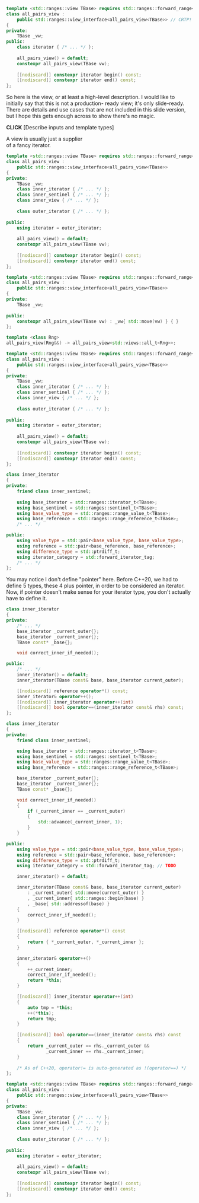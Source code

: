 <section data-background-image="images/planet-transformation-bracket.png" data-background-size="contain">
</section>
<section>

```c++ [|1-3||8]
template <std::ranges::view TBase> requires std::ranges::forward_range<TBase>
class all_pairs_view :
	public std::ranges::view_interface<all_pairs_view<TBase>> // CRTP!
{
private:
	TBase _vw;
public:
	class iterator { /* ... */ };
 
	all_pairs_view() = default;
	constexpr all_pairs_view(TBase vw);
 
	[[nodiscard]] constexpr iterator begin() const;
	[[nodiscard]] constexpr iterator end() const;
};
```

<aside class="notes">
So here is the view, or at least a high-level description. I would like to initially say that this is not a production-
ready view; it's only slide-ready. There are details and use cases that are not included in this slide version, but I 
hope this gets enough across to show there's no magic.

**CLICK** \[Describe inputs and template types\]

</aside>

</section>
<section>

<div class="hl-block pretty-big-text">
A view is usually just a supplier<br/>of a fancy iterator.
</div>

</section>
<section>

```c++ [|6,17]
template <std::ranges::view TBase> requires std::ranges::forward_range<TBase>
class all_pairs_view :
	public std::ranges::view_interface<all_pairs_view<TBase>>
{
private:
	TBase _vw;
	class inner_iterator { /* ... */ };
	class inner_sentinel { /* ... */ };
	class inner_view { /* ... */ };
 
	class outer_iterator { /* ... */ };
 
public:
	using iterator = outer_iterator;
 
	all_pairs_view() = default;
	constexpr all_pairs_view(TBase vw);
 
	[[nodiscard]] constexpr iterator begin() const;
	[[nodiscard]] constexpr iterator end() const;
};
```

</section>
<section>

```c++ [|12-13]
template <std::ranges::view TBase> requires std::ranges::forward_range<TBase>
class all_pairs_view :
	public std::ranges::view_interface<all_pairs_view<TBase>>
{
private:
	TBase _vw;
	
public:
	constexpr all_pairs_view(TBase vw) : _vw{ std::move(vw) } { }
};

template <class Rng>
all_pairs_view(Rng&&) -> all_pairs_view<std::views::all_t<Rng>>;
```

</section>
<section>

```c++ [17|7]
template <std::ranges::view TBase> requires std::ranges::forward_range<TBase>
class all_pairs_view :
	public std::ranges::view_interface<all_pairs_view<TBase>>
{
private:
	TBase _vw;
	class inner_iterator { /* ... */ };
	class inner_sentinel { /* ... */ };
	class inner_view { /* ... */ };
 
	class outer_iterator { /* ... */ };
 
public:
	using iterator = outer_iterator;
 
	all_pairs_view() = default;
	constexpr all_pairs_view(TBase vw);
 
	[[nodiscard]] constexpr iterator begin() const;
	[[nodiscard]] constexpr iterator end() const;
};
```

</section>
<section>

```c++ [|8,13|9,14|16|]
class inner_iterator
{
private:
	friend class inner_sentinel;
 
	using base_iterator = std::ranges::iterator_t<TBase>;
	using base_sentinel = std::ranges::sentinel_t<TBase>;
	using base_value_type = std::ranges::range_value_t<TBase>;
	using base_reference = std::ranges::range_reference_t<TBase>;
    /* ... */

public:
	using value_type = std::pair<base_value_type, base_value_type>;
	using reference = std::pair<base_reference, base_reference>;
	using difference_type = std::ptrdiff_t;
	using iterator_category = std::forward_iterator_tag;
	/* ... */
};
```

<aside class="notes">

You may notice I don't define "pointer" here. Before C++20, we had to define 5 types, these 4 plus pointer, in order to
be considered an iterator. Now, if pointer doesn't make sense for your iterator type, you don't actually have to define
it.

</aside>

</section>
<section>

```c++ [|9]
class inner_iterator
{
private:
	/* ... */
	base_iterator _current_outer{};
	base_iterator _current_inner{};
	TBase const* _base{};

	void correct_inner_if_needed();

public:
	/* ... */
	inner_iterator() = default;
	inner_iterator(TBase const& base, base_iterator current_outer);

	[[nodiscard]] reference operator*() const;
	inner_iterator& operator++();
	[[nodiscard]] inner_iterator operator++(int)
	[[nodiscard]] bool operator==(inner_iterator const& rhs) const;
};
```

</section>
<section>

```c++ [15-21|29-42|44-56|51|44-56|58-64]
class inner_iterator
{
private:
	friend class inner_sentinel;

	using base_iterator = std::ranges::iterator_t<TBase>;
	using base_sentinel = std::ranges::sentinel_t<TBase>;
	using base_value_type = std::ranges::range_value_t<TBase>;
	using base_reference = std::ranges::range_reference_t<TBase>;

	base_iterator _current_outer{};
	base_iterator _current_inner{};
	TBase const* _base{};

	void correct_inner_if_needed()
	{
		if (_current_inner == _current_outer)
		{
			std::advance(_current_inner, 1);
		}
	}

public:
	using value_type = std::pair<base_value_type, base_value_type>;
	using reference = std::pair<base_reference, base_reference>;
	using difference_type = std::ptrdiff_t;
	using iterator_category = std::forward_iterator_tag; // TODO

	inner_iterator() = default;

	inner_iterator(TBase const& base, base_iterator current_outer)
		: _current_outer{ std::move(current_outer) }
		, _current_inner{ std::ranges::begin(base) }
		, _base{ std::addressof(base) }
	{
		correct_inner_if_needed();
	}

	[[nodiscard]] reference operator*() const
	{
		return { *_current_outer, *_current_inner };
	}

	inner_iterator& operator++()
	{
		++_current_inner;
		correct_inner_if_needed();
		return *this;
	}

	[[nodiscard]] inner_iterator operator++(int)
	{
		auto tmp = *this;
		++(*this);
		return tmp;
	}

	[[nodiscard]] bool operator==(inner_iterator const& rhs) const
	{
		return _current_outer == rhs._current_outer &&
		       _current_inner == rhs._current_inner;
	}
	
	/* As of C++20, operator!= is auto-generated as !(operator==) */
};
```

</section>
<section>

```c++ [7|8]
template <std::ranges::view TBase> requires std::ranges::forward_range<TBase>
class all_pairs_view :
	public std::ranges::view_interface<all_pairs_view<TBase>>
{
private:
	TBase _vw;
	class inner_iterator { /* ... */ };
	class inner_sentinel { /* ... */ };
	class inner_view { /* ... */ };
 
	class outer_iterator { /* ... */ };
 
public:
	using iterator = outer_iterator;
 
	all_pairs_view() = default;
	constexpr all_pairs_view(TBase vw);
 
	[[nodiscard]] constexpr iterator begin() const;
	[[nodiscard]] constexpr iterator end() const;
};
```

</section>
